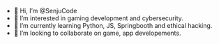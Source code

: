 - 👋 Hi, I’m @SenjuCode
- 👀 I’m interested in gaming development and cybersecurity.
- 🌱 I’m currently learning Python, JS, Springbooth and ethical hacking.
- 💞️ I’m looking to collaborate on game, app developements.

<!---
SenjuCode/SenjuCode is a ✨ special ✨ repository because its `README.md` (this file) appears on your GitHub profile.
You can click the Preview link to take a look at your changes.
--->
